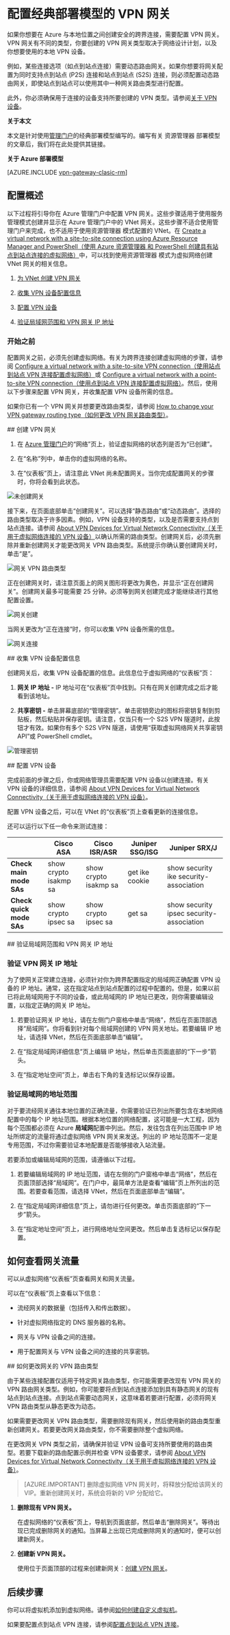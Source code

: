 <properties 
   pageTitle="在 Azure 管理门户中配置 VPN 网关 | Azure"
   description="本文引导你配置虚拟网络 VPN 网关，并将 VPN 网关路由类型从静态更改为动态，或者从动态更改为静态。"
   services="vpn-gateway"
   documentationCenter="na"
   authors="cherylmc"
   manager="carmonm"
   editor=""
   tags="azure-service-management"/>

<tags 
   ms.service="vpn-gateway"
   ms.date="05/09/2016"
   wacn.date="06/30/2016" />

# 配置经典部署模型的 VPN 网关


如果你想要在 Azure 与本地位置之间创建安全的跨界连接，需要配置 VPN 网关。VPN 网关有不同的类型，你要创建的 VPN 网关类型取决于网络设计计划，以及你想要使用的本地 VPN 设备。

例如，某些连接选项（如点到站点连接）需要动态路由网关。如果你想要将网关配置为同时支持点到站点 (P2S) 连接和站点到站点 (S2S) 连接，则必须配置动态路由网关，即使站点到站点可以使用其中一种网关路由类型进行配置。

此外，你必须确保用于连接的设备支持所要创建的 VPN 类型。请参阅[关于 VPN 设备](/documentation/articles/vpn-gateway-about-vpn-devices)。


**关于本文**

本文是针对使用[管理门户](https://manage.windowsazure.cn)的经典部署模型编写的。编写有关 资源管理器 部署模型的文章后，我们将在此处提供其链接。

**关于 Azure 部署模型**

[AZURE.INCLUDE [vpn-gateway-clasic-rm](../includes/vpn-gateway-classic-rm-include.md)]

## 配置概述

以下过程将引导你在 Azure 管理门户中配置 VPN 网关。这些步骤适用于使用服务管理模式创建并显示在 Azure 管理门户中的 VNet 网关。这些步骤不适合使用管理门户来完成，也不适用于使用资源管理器 模式配置的 VNet。在 [Create a virtual network with a site-to-site connection using Azure Resource Manager and PowerShell（使用 Azure 资源管理器 和 PowerShell 创建具有站点到站点连接的虚拟网络）](/documentation/articles/vpn-gateway-create-site-to-site-rm-powershell)中，可以找到使用资源管理器 模式为虚拟网络创建 VNet 网关的相关信息。


1. [为 VNet 创建 VPN 网关](#create-a-vpn-gateway)

1. [收集 VPN 设备配置信息](#gather-information-for-your-vpn-device-configuration)

1. [配置 VPN 设备](#configure-your-vpn-device)

1. [验证局域网范围和 VPN 网关 IP 地址](#verify-your-local-network-ranges-and-vpn-gateway-ip-address)

### 开始之前

配置网关之前，必须先创建虚拟网络。有关为跨界连接创建虚拟网络的步骤，请参阅 [Configure a virtual network with a site-to-site VPN connection（使用站点到站点 VPN 连接配置虚拟网络）](/documentation/articles/vpn-gateway-site-to-site-create)或 [Configure a virtual network with a point-to-site VPN connection（使用点到站点 VPN 连接配置虚拟网络）](/documentation/articles/vpn-gateway-point-to-site-create)。然后，使用以下步骤来配置 VPN 网关，并收集配置 VPN 设备所需的信息。

如果你已有一个 VPN 网关并想要更改路由类型，请参阅 [How to change your VPN gateway routing type（如何更改 VPN 网关路由类型）](#how-to-change-your-vpn-gateway-type)。

##<a name="create-a-vpn-gateway"></a> 创建 VPN 网关

1. 在 [Azure 管理门户](https://manage.windowsazure.cn)的“网络”页上，验证虚拟网络的状态列是否为“已创建”。

1. 在“名称”列中，单击你的虚拟网络的名称。

1. 在“仪表板”页上，请注意此 VNet 尚未配置网关。当你完成配置网关的步骤时，你将会看到此状态。

![未创建网关](./media/vpn-gateway-configure-vpn-gateway-mp/IC717025.png)


接下来，在页面底部单击“创建网关”。可以选择“静态路由”或“动态路由”。选择的路由类型取决于许多因素。例如，VPN 设备支持的类型，以及是否需要支持点到站点连接。请参阅 [About VPN Devices for Virtual Network Connectivity（关于用于虚拟网络连接的 VPN 设备）](/documentation/articles/vpn-gateway-about-vpn-devices)以确认所需的路由类型。创建网关后，必须先删除并重新创建网关才能更改网关 VPN 路由类型。系统提示你确认要创建网关时，单击“是”。

![网关 VPN 路由类型](./media/vpn-gateway-configure-vpn-gateway-mp/IC717026.png)

正在创建网关时，请注意页面上的网关图形将更改为黄色，并显示“正在创建网关”。创建网关最多可能需要 25 分钟。必须等到网关创建完成才能继续进行其他配置设置。

![网关创建](./media/vpn-gateway-configure-vpn-gateway-mp/IC717027.png)

当网关更改为“正在连接”时，你可以收集 VPN 设备所需的信息。

![网关连接](./media/vpn-gateway-configure-vpn-gateway-mp/IC717028.png)

##<a name="gather-information-for-your-vpn-device-configuration"></a> 收集 VPN 设备配置信息

创建网关后，收集 VPN 设备配置的信息。此信息位于虚拟网络的“仪表板”页：

1. **网关 IP 地址 -** IP 地址可在“仪表板”页中找到。只有在网关创建完成之后才能看到该地址。

1. **共享密钥 -** 单击屏幕底部的“管理密钥”。单击密钥旁边的图标将密钥复制到剪贴板，然后粘贴并保存密钥。请注意，仅当只有一个 S2S VPN 隧道时，此按钮才有效。如果你有多个 S2S VPN 隧道，请使用“获取虚拟网络网关共享密钥 API”或 PowerShell cmdlet。

![管理密钥](./media/vpn-gateway-configure-vpn-gateway-mp/IC717029.png)


##<a name="configure-your-vpn-device"></a> 配置 VPN 设备

完成前面的步骤之后，你或网络管理员需要配置 VPN 设备以创建连接。有关 VPN 设备的详细信息，请参阅 [About VPN Devices for Virtual Network Connectivity（关于用于虚拟网络连接的 VPN 设备）](/documentation/articles/vpn-gateway-about-vpn-devices)。

配置 VPN 设备之后，可以在 VNet 的“仪表板”页上查看更新的连接信息。

还可以运行以下任一命令来测试连接：

| | Cisco ASA | Cisco ISR/ASR | Juniper SSG/ISG | Juniper SRX/J |
|----------------------|-----------------------|-----------------------|-----------------|------------------------------------------|
| **Check main mode SAs** | show crypto isakmp sa | show crypto isakmp sa | get ike cookie | show security ike security-association |
| **Check quick mode SAs** | show crypto ipsec sa | show crypto ipsec sa | get sa | show security ipsec security-association |


##<a name="verify-your-local-network-ranges-and-vpn-gateway-ip-address"></a> 验证局域网范围和 VPN 网关 IP 地址

### 验证 VPN 网关 IP 地址

为了使网关正常建立连接，必须针对你为跨界配置指定的局域网正确配置 VPN 设备的 IP 地址。通常，这在指定站点到站点配置的过程中配置的。但是，如果以前已将此局域网用于不同的设备，或此局域网的 IP 地址已更改，则你需要编辑设置，以指定正确的网关 IP 地址。

1. 若要验证网关 IP 地址，请在左侧门户窗格中单击“网络”，然后在页面顶部选择“局域网”。你将看到针对每个局域网创建的 VPN 网关地址。若要编辑 IP 地址，请选择 VNet，然后在页面底部单击“编辑”。

1. 在“指定局域网详细信息”页上编辑 IP 地址，然后单击页面底部的“下一步”箭头。

1. 在“指定地址空间”页上，单击右下角的复选标记以保存设置。

### 验证局域网的地址范围

对于要流经网关通往本地位置的正确流量，你需要验证已列出所要包含在本地网络配置中的每个 IP 地址范围。根据本地位置的网络配置，这可能是一大工程，因为每个范围都必须在 Azure **局域网**配置中列出。然后，发往包含在列出范围中 IP 地址所绑定的流量将通过虚拟网络 VPN 网关来发送。列出的 IP 地址范围不一定是专用范围，不过你需要验证本地配置是否能够接收入站流量。

若要添加或编辑局域网的范围，请遵循以下过程。

1. 若要编辑局域网的 IP 地址范围，请在左侧的门户窗格中单击“网络”，然后在页面顶部选择“局域网”。在门户中，最简单方法是查看“编辑”页上所列出的范围。若要查看范围，请选择 VNet，然后在页面底部单击“编辑”。

1. 在“指定局域网详细信息”页上，请勿进行任何更改。单击页面底部的“下一步”箭头。

1. 在“指定地址空间”页上，进行网络地址空间更改。然后单击复选标记以保存配置。

## 如何查看网关流量

可以从虚拟网络“仪表板”页查看网关和网关流量。

可以在“仪表板”页上查看以下信息：

- 流经网关的数据量（包括传入和传出数据）。

- 针对虚拟网络指定的 DNS 服务器的名称。

- 网关与 VPN 设备之间的连接。

- 用于配置网关与 VPN 设备之间的连接的共享密钥。


##<a name="how-to-change-your-vpn-gateway-type"></a> 如何更改网关的 VPN 路由类型

由于某些连接配置仅适用于特定网关路由类型，你可能需要更改现有 VPN 网关的 VPN 路由网关类型。例如，你可能要将点到站点连接添加到具有静态网关的现有站点到站点连接。点到站点需要动态网关，这意味着若要进行配置，必须将网关 VPN 路由类型从静态更改为动态。

如果需要更改网关 VPN 路由类型，需要删除现有网关，然后使用新的路由类型重新创建网关。若要更改网关路由类型，你不需要删除整个虚拟网络。

在更改网关 VPN 类型之前，请确保并验证 VPN 设备可支持所要使用的路由类型。若要下载新的路由配置示例并检查 VPN 设备要求，请参阅 [About VPN Devices for Virtual Network Connectivity（关于用于虚拟网络连接的 VPN 设备）](/documentation/articles/vpn-gateway-about-vpn-devices)。

>[AZURE.IMPORTANT] 删除虚拟网络 VPN 网关时，将释放分配给该网关的 VIP。重新创建网关时，系统会将新的 VIP 分配给它。

1. **删除现有 VPN 网关。**

	在虚拟网络的“仪表板”页上，导航到页面底部，然后单击“删除网关”。等待出现已完成删除网关的通知。当屏幕上出现已完成删除网关的通知时，便可以创建新网关。

1. **创建新 VPN 网关。**

	使用位于页面顶部的过程来创建新网关：[创建 VPN 网关](#create-a-vpn-gateway)。


## 后续步骤

你可以将虚拟机添加到虚拟网络。请参阅[如何创建自定义虚拟机](/documentation/articles/virtual-machines-windows-classic-createportal)。

如果要配置点到站点 VPN 连接，请参阅[配置点到站点 VPN 连接](/documentation/articles/vpn-gateway-point-to-site-create)。

 
<!---HONumber=Mooncake_0613_2016-->
